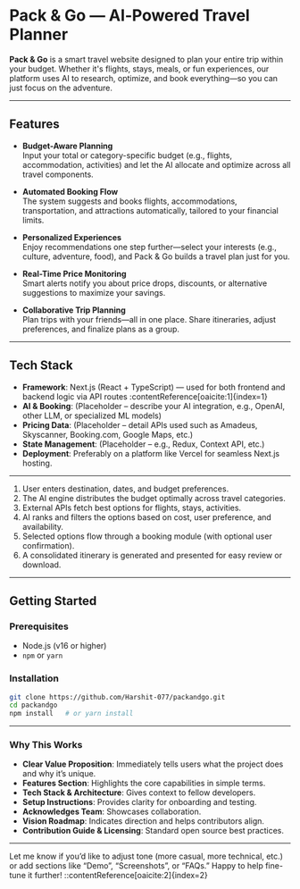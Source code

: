 # Pack & Go — AI‑Powered Travel Planner

**Pack & Go** is a smart travel website designed to plan your entire trip within your budget. Whether it's flights, stays, meals, or fun experiences, our platform uses AI to research, optimize, and book everything—so you can just focus on the adventure.

---

##  Features

- **Budget-Aware Planning**  
  Input your total or category-specific budget (e.g., flights, accommodation, activities) and let the AI allocate and optimize across all travel components.

- **Automated Booking Flow**  
  The system suggests and books flights, accommodations, transportation, and attractions automatically, tailored to your financial limits.

- **Personalized Experiences**  
  Enjoy recommendations one step further—select your interests (e.g., culture, adventure, food), and Pack & Go builds a travel plan just for you.

- **Real-Time Price Monitoring**  
  Smart alerts notify you about price drops, discounts, or alternative suggestions to maximize your savings.

- **Collaborative Trip Planning**  
  Plan trips with your friends—all in one place. Share itineraries, adjust preferences, and finalize plans as a group.

---

##  Tech Stack

- **Framework**: Next.js (React + TypeScript) — used for both frontend and backend logic via API routes :contentReference[oaicite:1]{index=1}  
- **AI & Booking**: (Placeholder – describe your AI integration, e.g., OpenAI, other LLM, or specialized ML models)  
- **Pricing Data**: (Placeholder – detail APIs used such as Amadeus, Skyscanner, Booking.com, Google Maps, etc.)  
- **State Management**: (Placeholder – e.g., Redux, Context API, etc.)  
- **Deployment**: Preferably on a platform like Vercel for seamless Next.js hosting.

---

1. User enters destination, dates, and budget preferences.
2. The AI engine distributes the budget optimally across travel categories.
3. External APIs fetch best options for flights, stays, activities.
4. AI ranks and filters the options based on cost, user preference, and availability.
5. Selected options flow through a booking module (with optional user confirmation).
6. A consolidated itinerary is generated and presented for easy review or download.

---

##  Getting Started

### Prerequisites

- Node.js (v16 or higher)  
- `npm` or `yarn`

### Installation

```bash
git clone https://github.com/Harshit-077/packandgo.git
cd packandgo
npm install   # or yarn install
```
---

###  Why This Works

- **Clear Value Proposition**: Immediately tells users what the project does and why it’s unique.
- **Features Section**: Highlights the core capabilities in simple terms.
- **Tech Stack & Architecture**: Gives context to fellow developers.
- **Setup Instructions**: Provides clarity for onboarding and testing.
- **Acknowledges Team**: Showcases collaboration.
- **Vision Roadmap**: Indicates direction and helps contributors align.
- **Contribution Guide & Licensing**: Standard open source best practices.

---

Let me know if you’d like to adjust tone (more casual, more technical, etc.) or add sections like “Demo”, “Screenshots”, or “FAQs.” Happy to help fine-tune it further!
::contentReference[oaicite:2]{index=2}
